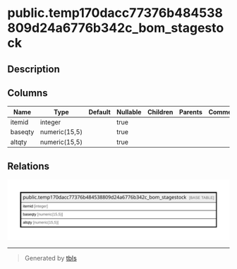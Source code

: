 # public.temp170dacc77376b484538809d24a6776b342c_bom_stagestock

## Description

## Columns

| Name | Type | Default | Nullable | Children | Parents | Comment |
| ---- | ---- | ------- | -------- | -------- | ------- | ------- |
| itemid | integer |  | true |  |  |  |
| baseqty | numeric(15,5) |  | true |  |  |  |
| altqty | numeric(15,5) |  | true |  |  |  |

## Relations

![er](public.temp170dacc77376b484538809d24a6776b342c_bom_stagestock.svg)

---

> Generated by [tbls](https://github.com/k1LoW/tbls)
